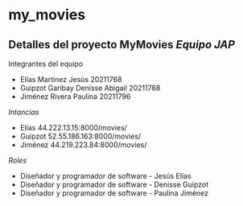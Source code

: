 # my_movies

## Detalles del proyecto MyMovies *Equipo JAP*

Integrantes del equipo
* Elías Martínez Jesús 20211768
* Guipzot Garibay Denisse Abigail 20211788
* Jiménez Rivera Paulina 20211796

_Intancias_
* Elías 44.222.13.15:8000/movies/
* Guipzot 52.55.186.163:8000/movies/
* Jiménez 44.219.223.84:8000/movies/

_Roles_
* Diseñador y programador de software - Jesús Elías
* Diseñador y programador de software - Denisse Guipzot
* Diseñador y programador de software - Paulina Jiménez
